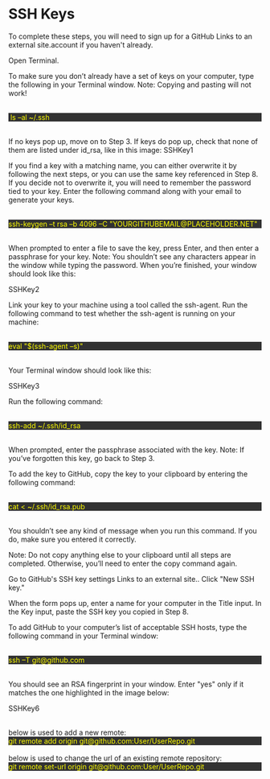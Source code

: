 # SSH Keys
To complete these steps, you will need to sign up for a GitHub Links to an external site.account if you haven't already.

Open Terminal.

To make sure you don’t already have a set of keys on your computer, type the following in your Terminal window. Note: Copying and pasting will not work!

<br>
<div style="background-color: rgb(50, 50, 50);color:yellow">
​ ls –al ~/.ssh
</div>
<br>

If no keys pop up, move on to Step 3.
If keys do pop up, check that none of them are listed under id_rsa, like in this image:
SSHKey1

If you find a key with a matching name, you can either overwrite it by following the next steps, or you can use the same key referenced in Step 8. If you decide not to overwrite it, you will need to remember the password tied to your key.
Enter the following command along with your email to generate your keys.

<br>
<div style="background-color: rgb(50, 50, 50);color:yellow">
ssh-keygen –t rsa –b 4096 –C "YOURGITHUBEMAIL@PLACEHOLDER.NET"
</div>
<br>

When prompted to enter a file to save the key, press Enter, and then enter a passphrase for your key. Note: You shouldn’t see any characters appear in the window while typing the password. When you’re finished, your window should look like this:

SSHKey2

Link your key to your machine using a tool called the ssh-agent. Run the following command to test whether the ssh-agent is running on your machine: 

<br>
<div style="background-color: rgb(50, 50, 50);color:yellow">
eval "$(ssh-agent –s)"
</div>
<br>

Your Terminal window should look like this:

SSHKey3

Run the following command: 

<br>
<div style="background-color: rgb(50, 50, 50);color:yellow">
ssh-add ~/.ssh/id_rsa
</div>
<br>

When prompted, enter the passphrase associated with the key. Note: If you’ve forgotten this key, go back to Step 3.

To add the key to GitHub, copy the key to your clipboard by entering the following command:

<br>
<div style="background-color: rgb(50, 50, 50);color:yellow">
cat < ~/.ssh/id_rsa.pub
</div>
<br>

You shouldn’t see any kind of message when you run this command. If you do, make sure you entered it correctly.

Note: Do not copy anything else to your clipboard until all steps are completed. Otherwise, you’ll need to enter the copy command again.

Go to GitHub's SSH key settings Links to an external site.. Click "New SSH key."

When the form pops up, enter a name for your computer in the Title input. In the Key input, paste the SSH key you copied in Step 8.

To add GitHub to your computer’s list of acceptable SSH hosts, type the following command in your Terminal window: 

<br>
<div style="background-color: rgb(50, 50, 50);color:yellow">
ssh –T git@github.com
</div>
<br>

You should see an RSA fingerprint in your window. Enter "yes" only if it matches the one highlighted in the image below:

SSHKey6

<br>
below is used to add a new remote:
<br>
<div style="background-color: rgb(50, 50, 50);color:yellow">
git remote add origin git@github.com:User/UserRepo.git
</div>
<br>
below is used to change the url of an existing remote repository:
<br>
<div style="background-color: rgb(50, 50, 50);color:yellow">
git remote set-url origin git@github.com:User/UserRepo.git
</div>
<br>

